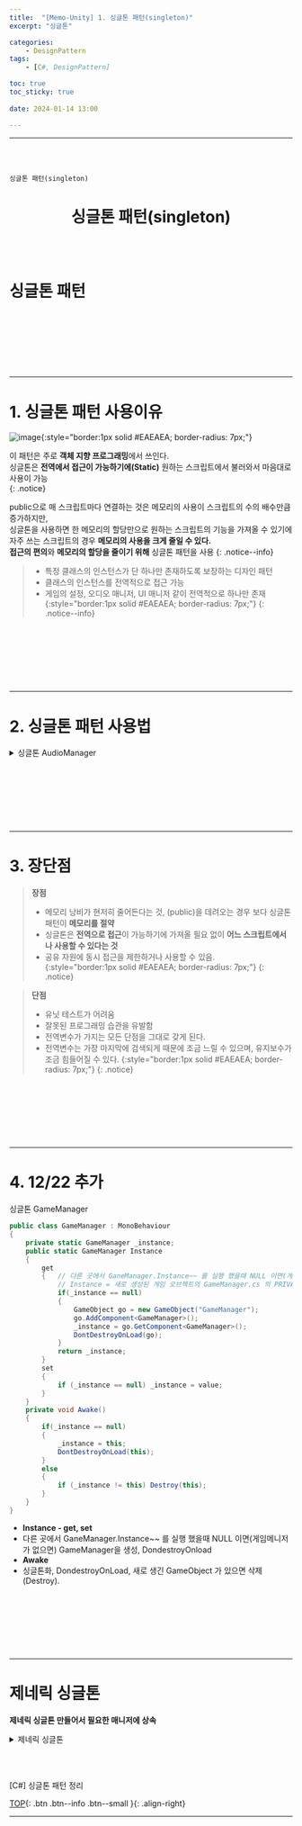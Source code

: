 ```yaml
---
title:  "[Memo-Unity] 1. 싱글톤 패턴(singleton)"
excerpt: "싱글톤"

categories:
    - DesignPattern
tags:
    - [C#, DesignPattern]

toc: true
toc_sticky: true
 
date: 2024-01-14 13:00

---
```

- - -
<BR><BR>

`싱글톤 패턴(singleton)`

<center><H1> 싱글톤 패턴(singleton)</H1></center>

<BR><BR>


<h1>싱글톤 패턴</h1>

<br><br><br><br><br><br>
- - - 

# 1. 싱글톤 패턴 사용이유

![image](https://github.com/levell1/levell1.github.io/assets/96651722/357ef27b-e877-445f-b3a5-a8c679541e91){:style="border:1px solid #EAEAEA; border-radius: 7px;"}   

이 패턴은 주로 **객체 지향 프로그래밍**에서 쓰인다.  
싱글톤은 **전역에서 접근이 가능하기에(Static)** 원하는 스크립트에서 불러와서 마음대로 사용이 가능  
{: .notice}

public으로 매 스크립트마다 연결하는 것은 메모리의 사용이 스크립트의 수의 배수만큼 증가하지만,  
싱글톤을 사용하면 한 메모리의 할당만으로 원하는 스크립트의 기능을 가져올 수 있기에 자주 쓰는 스크립트의 경우 **메모리의 사용을 크게 줄일 수 있다.**  
**접근의 편의**와 **메모리의 할당을 줄이기 위해** 싱글톤 패턴을 사용
{: .notice--info}


> - 특정 클래스의 인스턴스가 단 하나만 존재하도록 보장하는 디자인 패턴
> - 클래스의 인스턴스를 전역적으로 접근 가능
> - 게임의 설정, 오디오 매니저, UI 매니저 같이 전역적으로 하나만 존재
{:style="border:1px solid #EAEAEA; border-radius: 7px;"}
{: .notice--info} 

<br><br><br><br><br><br>
- - - 

# 2. 싱글톤 패턴 사용법

<details>
<summary>싱글톤 AudioManager</summary>

<div class="notice--primary" markdown="1"> 

```c#
public class AudioManager
{
    // 이 인스턴스는 프로그램의 실행 동안 단 한 번만 생성됨
    private static AudioManager _instance;

    // 싱글톤 인스턴스에 대한 접근자
    public static AudioManager Instance
    {
        get
        {
            if (_instance == null)
            {
                _instance = new AudioManager();
            }
            return _instance;
        }
    }

    // 생성자를 private으로 설정하여 외부에서 인스턴스를 생성하는 것을 방지
    private AudioManager() 
    {
        // 초기화 코드
    }

    // 오디오 관련 메소드
    public void PlaySound(string soundName)
    {
        // 소리 재생
    }

    public void StopSound(string soundName)
    {
        // 소리 중지
    }
}

// 메모리 사용을 최적화하고 코드를 깔끔하게 사용할 수 있게 해주는 싱글톤 패턴!
AudioManager.Instance.PlaySound("backgroundMusic");

```
</div>
</details>

<br><br><br><br><br><br>
- - - 

# 3. 장단점

> **장점**  
>   -   메모리 낭비가 현저히 줄어든다는 것, (public)을 데려오는 경우 보다 싱글톤 패턴이 **메모리를 절약**
>   -   싱글톤은 **전역으로 접근**이 가능하기에 가져올 필요 없이 **어느 스크립트에서나 사용할 수 있다는 것**
>   -   공유 자원에 동시 접근을 제한하거나 사용할 수 있음.  
{:style="border:1px solid #EAEAEA; border-radius: 7px;"}
{: .notice} 

> **단점**  
>   -   유닛 테스트가 어려움  
>   -   잘못된 프로그래밍 습관을 유발함  
>   -   전역변수가 가지는 모든 단점을 그대로 갖게 된다.
>   -   전역변수는 가장 마지막에 검색되게 때문에 조금 느릴 수 있으며, 유지보수가 조금 힘들어질 수 있다.
{:style="border:1px solid #EAEAEA; border-radius: 7px;"}
{: .notice} 


<br><br><br><br><br><br>
- - - 

# 4. 12/22 추가
싱글톤 GameManager

<div class="notice--primary" markdown="1"> 

```c#
public class GameManager : MonoBehaviour
{
    private static GameManager _instance;
    public static GameManager Instance
    {
        get
        {   // 다른 곳에서 GaneManager.Instance~~ 를 실행 했을때 NULL 이면(게임메니저가 없으면) GameManager을 생성, DondestroyOnload
            // Instance = 새로 생성된 게임 오브젝트의 GameManager.cs 의 PRIVATE _instance
            if(_instance == null)
            {
                GameObject go = new GameObject("GameManager");
                go.AddComponent<GameManager>();
                _instance = go.GetComponent<GameManager>();
                DontDestroyOnLoad(go);
            }
            return _instance;
        }
        set
        {
            if (_instance == null) _instance = value;
        }
    }
    private void Awake()
    {
        if(_instance == null)
        {
            _instance = this;
            DontDestroyOnLoad(this);
        }
        else
        {
            if (_instance != this) Destroy(this);
        }
    }   
}
```

- **Instance - get, set**
- 다른 곳에서 GaneManager.Instance~~ 를 실행 했을때 NULL 이면(게임메니저가 없으면) GameManager을 생성, DondestroyOnload
- **Awake**
- 싱글톤화, DondestroyOnLoad, 새로 생긴 GameObject 가 있으면 삭제(Destroy).

</div>

<br><br><br><br><br><br>
- - - 

# 제네릭 싱글톤
**제네릭 싱글톤 만들어서 필요한 매니저에 상속**  

<details>
<summary>제네릭 싱글톤</summary>

<div class="notice--primary" markdown="1"> 

```c# 
using UnityEngine;

public class Singleton <T>: MonoBehaviour where T: Component
{
    private static T_instance;

    public static T instance
    {
        get
        {
            if (_instance == null)
            {
                _instance = FindObjectOfType<T>();

                if (_instance == null)
                {
                    GameObject obj = new GameObject();
                    obj.name = typeof(T).Name;
                    _instance = obj.AddComponent<T>();
                }
            }

            return _instance;
        }
    }

    public void Awake()
    {
        if (_instance == null)
        {
            _instance = this as T;
            DontDestroyOnLoad(gameObject);
        }
        else
        {
            Destroy(gameObject);
        }
    }
}

public class GameManager : Singleton<GameManager>
{
    void Start()
    {

    }
}
```
</div>
</details>

<br><br>

[C#] 싱글톤 패턴 정리

[TOP](#){: .btn .btn--info .btn--small }{: .align-right}
<br>
- - -
